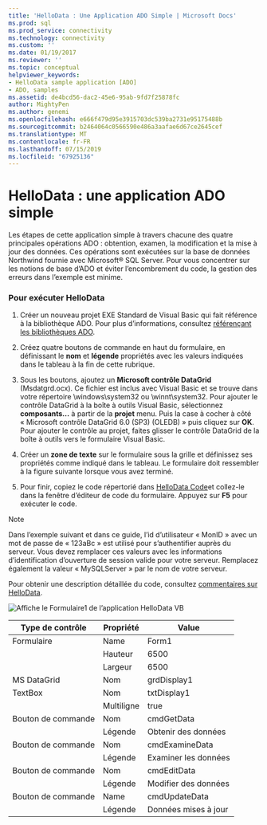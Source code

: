 ```yaml
---
title: 'HelloData : Une Application ADO Simple | Microsoft Docs'
ms.prod: sql
ms.prod_service: connectivity
ms.technology: connectivity
ms.custom: ''
ms.date: 01/19/2017
ms.reviewer: ''
ms.topic: conceptual
helpviewer_keywords:
- HelloData sample application [ADO]
- ADO, samples
ms.assetid: de4bcd56-dac2-45e6-95ab-9fd7f25878fc
author: MightyPen
ms.author: genemi
ms.openlocfilehash: e666f479d95e3915703dc539ba2731e95175488b
ms.sourcegitcommit: b2464064c0566590e486a3aafae6d67ce2645cef
ms.translationtype: MT
ms.contentlocale: fr-FR
ms.lasthandoff: 07/15/2019
ms.locfileid: "67925136"
---
```

# <a name="hellodata-a-simple-ado-application"></a>HelloData : une application ADO simple
Les étapes de cette application simple à travers chacune des quatre principales opérations ADO : obtention, examen, la modification et la mise à jour des données. Ces opérations sont exécutées sur la base de données Northwind fournie avec Microsoft® SQL Server. Pour vous concentrer sur les notions de base d’ADO et éviter l’encombrement du code, la gestion des erreurs dans l’exemple est minime.  
  
### <a name="to-run-hellodata"></a>Pour exécuter HelloData  
  
1.  Créer un nouveau projet EXE Standard de Visual Basic qui fait référence à la bibliothèque ADO. Pour plus d’informations, consultez [référençant les bibliothèques ADO](../../../ado/guide/referencing-the-ado-libraries.md).  
  
2.  Créez quatre boutons de commande en haut du formulaire, en définissant le **nom** et **légende** propriétés avec les valeurs indiquées dans le tableau à la fin de cette rubrique.  
  
3.  Sous les boutons, ajoutez un **Microsoft contrôle DataGrid** (Msdatgrd.ocx). Ce fichier est inclus avec Visual Basic et se trouve dans votre répertoire \windows\system32 ou \winnt\system32. Pour ajouter le contrôle DataGrid à la boîte à outils Visual Basic, sélectionnez **composants...**  à partir de la **projet** menu. Puis la case à cocher à côté « Microsoft contrôle DataGrid 6.0 (SP3) (OLEDB) » puis cliquez sur **OK**. Pour ajouter le contrôle au projet, faites glisser le contrôle DataGrid de la boîte à outils vers le formulaire Visual Basic.  
  
4.  Créer un **zone de texte** sur le formulaire sous la grille et définissez ses propriétés comme indiqué dans le tableau. Le formulaire doit ressembler à la figure suivante lorsque vous avez terminé.  
  
5.  Pour finir, copiez le code répertorié dans [HelloData Code](../../../ado/guide/data/hellodata-code.md)et collez-le dans la fenêtre d’éditeur de code du formulaire. Appuyez sur **F5** pour exécuter le code.  
  
> [!NOTE]
>  Dans l’exemple suivant et dans ce guide, l’id d’utilisateur « MonID » avec un mot de passe de « 123aBc » est utilisé pour s’authentifier auprès du serveur. Vous devez remplacer ces valeurs avec les informations d’identification d’ouverture de session valide pour votre serveur. Remplacez également la valeur « MySQLServer » par le nom de votre serveur.  
  
 Pour obtenir une description détaillée du code, consultez [commentaires sur HelloData](../../../ado/guide/data/comments-on-hellodata.md).  
  
 ![Affiche le Formulaire1 de l’application HelloData VB](../../../ado/guide/data/media/hellodata.gif "HelloData")  
  
|Type de contrôle|Propriété|Value|  
|------------------|--------------|-----------|  
|Formulaire|Name|Form1|  
||Hauteur|6500|  
||Largeur|6500|  
|MS DataGrid|Nom|grdDisplay1|  
|TextBox|Nom|txtDisplay1|  
||Multiligne|true|  
|Bouton de commande|Nom|cmdGetData|  
||Légende|Obtenir des données|  
|Bouton de commande|Nom|cmdExamineData|  
||Légende|Examiner les données|  
|Bouton de commande|Nom|cmdEditData|  
||Légende|Modifier des données|  
|Bouton de commande|Name|cmdUpdateData|  
||Légende|Données mises à jour|
